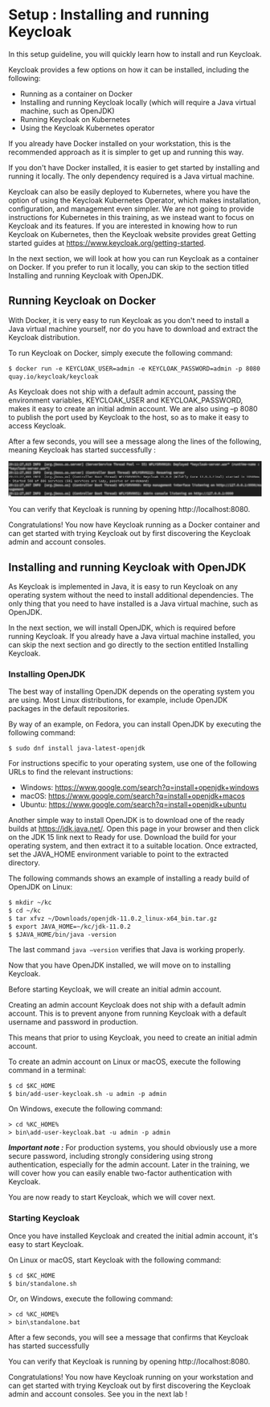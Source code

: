 # Setup : Installing and running Keycloak

In this setup guideline, you will quickly learn how to install and run Keycloak.

Keycloak provides a few options on how it can be installed, including the following:

- Running as a container on Docker
- Installing and running Keycloak locally (which will require a Java virtual machine, such as OpenJDK)
- Running Keycloak on Kubernetes
- Using the Keycloak Kubernetes operator

If you already have Docker installed on your workstation, this is the recommended approach as it is simpler to get up and running this way.

If you don't have Docker installed, it is easier to get started by installing and running it locally. The only dependency required is a Java virtual machine.

Keycloak can also be easily deployed to Kubernetes, where you have the option of using the Keycloak Kubernetes Operator, which makes installation, configuration, and management even simpler. We are not going to provide instructions for Kubernetes in this training, as we instead want to focus on Keycloak and its features. If you are interested in knowing how to run Keycloak on Kubernetes, then the Keycloak website provides great Getting started guides at https://www.keycloak.org/getting-started.

In the next section, we will look at how you can run Keycloak as a container on Docker. If you prefer to run it locally, you can skip to the section titled Installing and running Keycloak with OpenJDK.

## Running Keycloak on Docker

With Docker, it is very easy to run Keycloak as you don't need to install a Java virtual machine yourself, nor do you have to download and extract the Keycloak distribution.

To run Keycloak on Docker, simply execute the following command:

```
$ docker run -e KEYCLOAK_USER=admin -e KEYCLOAK_PASSWORD=admin -p 8080 quay.io/keycloak/keycloak
```

As Keycloak does not ship with a default admin account, passing the environment variables, KEYCLOAK_USER and KEYCLOAK_PASSWORD, makes it easy to create an initial admin account. We are also using –p 8080 to publish the port used by Keycloak to the host, so as to make it easy to access Keycloak.

After a few seconds, you will see a message along the lines of the following, meaning Keycloak has started successfully :

![Start up message](../docs/images/docker_start.jpg)

You can verify that Keycloak is running by opening http://localhost:8080.

Congratulations! You now have Keycloak running as a Docker container and can get started with trying Keycloak out by first discovering the Keycloak admin and account consoles.


 ## Installing and running Keycloak with OpenJDK
 
 As Keycloak is implemented in Java, it is easy to run Keycloak on any operating system without the need to install additional dependencies. The only thing that you need to have installed is a Java virtual machine, such as OpenJDK.
 
 In the next section, we will install OpenJDK, which is required before running Keycloak. If you already have a Java virtual machine installed, you can skip the next section and go directly to the section entitled Installing Keycloak.
 
 ### Installing OpenJDK
 The best way of installing OpenJDK depends on the operating system you are using. Most Linux distributions, for example, include OpenJDK packages in the default repositories.
 
 By way of an example, on Fedora, you can install OpenJDK by executing the following command:
 
```
$ sudo dnf install java-latest-openjdk
```

For instructions specific to your operating system, use one of the following URLs to find the relevant instructions:

- Windows: https://www.google.com/search?q=install+openjdk+windows
- macOS: https://www.google.com/search?q=install+openjdk+macos
- Ubuntu: https://www.google.com/search?q=install+openjdk+ubuntu

Another simple way to install OpenJDK is to download one of the ready builds at https://jdk.java.net/. Open this page in your browser and then click on the JDK 15 link next to Ready for use. Download the build for your operating system, and then extract it to a suitable location. Once extracted, set the JAVA_HOME environment variable to point to the extracted directory.

The following commands shows an example of installing a ready build of OpenJDK on Linux:

```
$ mkdir ~/kc
$ cd ~/kc
$ tar xfvz ~/Downloads/openjdk-11.0.2_linux-x64_bin.tar.gz
$ export JAVA_HOME=~/kc/jdk-11.0.2
$ $JAVA_HOME/bin/java -version
```

The last command `java –version` verifies that Java is working properly.

Now that you have OpenJDK installed, we will move on to installing Keycloak.

Before starting Keycloak, we will create an initial admin account.

Creating an admin account
Keycloak does not ship with a default admin account. This is to prevent anyone from running Keycloak with a default username and password in production.

This means that prior to using Keycloak, you need to create an initial admin account.

To create an admin account on Linux or macOS, execute the following command in a terminal:

```
$ cd $KC_HOME
$ bin/add-user-keycloak.sh -u admin -p admin
```

On Windows, execute the following command:

```
> cd %KC_HOME%
> bin\add-user-keycloak.bat -u admin -p admin
```

***Important note :*** For production systems, you should obviously use a more secure password, including strongly considering using strong authentication, especially for the admin account. Later in the training, we will cover how you can easily enable two-factor authentication with Keycloak.

You are now ready to start Keycloak, which we will cover next.

### Starting Keycloak
Once you have installed Keycloak and created the initial admin account, it's easy to start Keycloak.

On Linux or macOS, start Keycloak with the following command:

```
$ cd $KC_HOME
$ bin/standalone.sh
```

Or, on Windows, execute the following command:

```
> cd %KC_HOME%
> bin\standalone.bat
```

After a few seconds, you will see a message that confirms that Keycloak has started successfully

You can verify that Keycloak is running by opening http://localhost:8080.

Congratulations! You now have Keycloak running on your workstation and can get started with trying Keycloak out by first discovering the Keycloak admin and account consoles. See you in the next lab !
